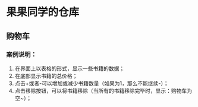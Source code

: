 # 果果同学的仓库
## 购物车
### 案例说明：
1. 在界面上以表格的形式，显示一些书籍的数据；
2. 在底部显示书籍的总价格；
3. 点击+或者-可以增加或减少书籍数量（如果为1，那么不能继续-）；
4. 点击移除按钮，可以将书籍移除（当所有的书籍移除完毕时，显示：购物车为空~）；